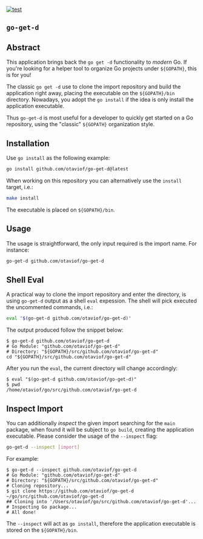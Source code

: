 [![test][workflowsTestBadge]][workflowsTest]

`go-get-d`
----------

## Abstract

This application brings back the `go get -d` functionality to *modern* Go. If you're looking for a helper tool to organize Go projects under `${GOPATH}`, this is for you!

The classic `go get -d` use to clone the import repository and build the application right away, placing the executable on the `${GOPATH}/bin` directory. Nowadays, you adopt the `go install` if the idea is only install the application executable.

Thus `go-get-d` is most useful for a developer to quickly get started on a Go repository, using the "classic" `${GOPATH}` organization style.

## Installation

Use `go install` as the following example:


```bash
go install github.com/otaviof/go-get-d@latest
```

When working on this repository you can alternatively use the `install` target, i.e.:

```bash
make install
```

The executable is placed on `${GOPATH}/bin`.

## Usage

The usage is straightforward, the only input required is the import name. For instance:

```bash
go-get-d github.com/otaviof/go-get-d
```

## Shell Eval

A practical way to clone the import repository and enter the directory, is using `go-get-d` output as a shell `eval` expession. The shell will pick executed the uncommented commands, i.e.:

```bash
eval "$(go-get-d github.com/otaviof/go-get-d)"
```

The output produced follow the snippet below:

```
$ go-get-d github.com/otaviof/go-get-d
# Go Module: "github.com/otaviof/go-get-d"
# Directory: "${GOPATH}/src/github.com/otaviof/go-get-d"
cd "${GOPATH}/src/github.com/otaviof/go-get-d"
```

After you run the `eval`, the current directory will change accordingly:

```
$ eval "$(go-get-d github.com/otaviof/go-get-d)"
$ pwd
/home/otaviof/go/src/github.com/otaviof/go-get-d
```

## Inspect Import

You can additionally *inspect* the given import searching for the `main` package, when found it will be subject to `go build`, creating the application executable. Please consider the usage of the `--inspect` flag:

```bash
go-get-d --inspect [import]
```

For example:

```
$ go-get-d --inspect github.com/otaviof/go-get-d
# Go Module: "github.com/otaviof/go-get-d"
# Directory: "${GOPATH}/src/github.com/otaviof/go-get-d"
# Cloning repository...
$ git clone https://github.com/otaviof/go-get-d ~/go/src/github.com/otaviof/go-get-d
## Cloning into '/Users/otaviof/go/src/github.com/otaviof/go-get-d'...
# Inspecting Go package...
# All done!
```
The `--inspect` will act as `go install`, therefore the application executable is stored on the `${GOPATH}/bin`.

[workflowsTest]: https://github.com/otaviof/go-get-d/actions/workflows/test.yaml
[workflowsTestBadge]: https://github.com/otaviof/go-get-d/actions/workflows/test.yaml/badge.svg
